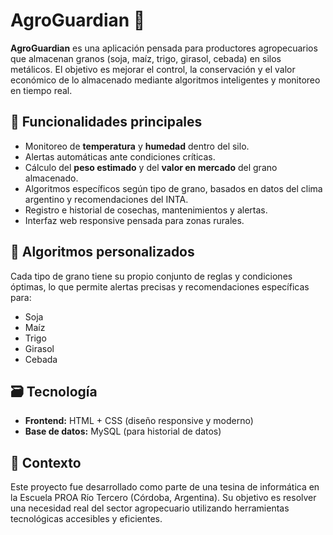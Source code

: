 # AgroGuardian 🌾

**AgroGuardian** es una aplicación pensada para productores agropecuarios que almacenan granos (soja, maíz, trigo, girasol, cebada) en silos metálicos. El objetivo es mejorar el control, la conservación y el valor económico de lo almacenado mediante algoritmos inteligentes y monitoreo en tiempo real.

## 📱 Funcionalidades principales

- Monitoreo de **temperatura** y **humedad** dentro del silo.
- Alertas automáticas ante condiciones críticas.
- Cálculo del **peso estimado** y del **valor en mercado** del grano almacenado.
- Algoritmos específicos según tipo de grano, basados en datos del clima argentino y recomendaciones del INTA.
- Registro e historial de cosechas, mantenimientos y alertas.
- Interfaz web responsive pensada para zonas rurales.

## 🧠 Algoritmos personalizados

Cada tipo de grano tiene su propio conjunto de reglas y condiciones óptimas, lo que permite alertas precisas y recomendaciones específicas para:

- Soja
- Maíz
- Trigo
- Girasol
- Cebada

## 🗃️ Tecnología

- **Frontend:** HTML + CSS (diseño responsive y moderno)
- **Base de datos:** MySQL  (para historial de datos)

## 📍 Contexto

Este proyecto fue desarrollado como parte de una tesina de informática en la Escuela PROA Río Tercero (Córdoba, Argentina). Su objetivo es resolver una necesidad real del sector agropecuario utilizando herramientas tecnológicas accesibles y eficientes.



